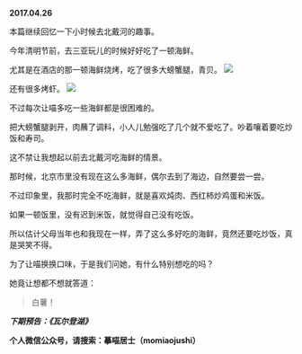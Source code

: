 
          
**2017.04.26**

本篇继续回忆一下小时候去北戴河的趣事。

今年清明节前，去三亚玩儿的时候好好吃了一顿海鲜。

尤其是在酒店的那一顿海鲜烧烤，吃了很多大螃蟹腿，青贝。
![](//upload-images.jianshu.io/upload_images/51001-564f2f7ee0921fe7.jpg)


还有很多烤虾。
![](//upload-images.jianshu.io/upload_images/51001-6af2554936dd3662.jpg)


不过每次让喵多吃一些海鲜都是很困难的。

把大螃蟹腿剥开，肉蘸了调料，小人儿勉强吃了几个就不爱吃了。吵着嚷着要吃炒饭和寿司。

这不禁让我想起以前去北戴河吃海鲜的情景。

那时候，北京市里没有现在这么多海鲜，偶尔去到了海边，自然要尝一尝。

不过印象里，我那时完全不吃海鲜，就是喜欢炖肉、西红柿炒鸡蛋和米饭。

如果一顿饭里，没有迟到米饭，就觉得自己没有吃饭。

所以估计父母当年也和我现在一样，弄了这么多好吃的海鲜，竟然还要吃炒饭，真是哭笑不得。

为了让喵换换口味，于是我们问她，有什么特别想吃的吗？

她竟让想都不想就答道：
>白薯！



***下期预告：《瓦尔登湖》***


**个人微信公众号，请搜索：摹喵居士（momiaojushi）**

        